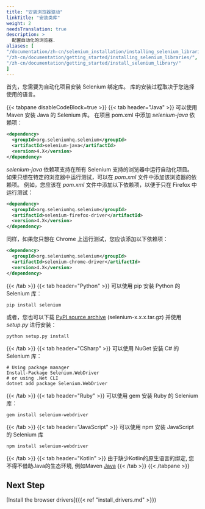 ```yaml
---
title: "安装浏览器驱动"
linkTitle: "安装类库"
weight: 2
needsTranslation: true
description: >
  配置自动化的浏览器.
aliases: [
"/documentation/zh-cn/selenium_installation/installing_selenium_libraries/",
"/zh-cn/documentation/getting_started/installing_selenium_libraries/",
"/zh-cn/documentation/getting_started/install_selenium_library/"
]
---
```


首先，您需要为自动化项目安装 Selenium 绑定库。
库的安装过程取决于您选择使用的语言。

{{< tabpane disableCodeBlock=true >}}
  {{< tab header="Java" >}}
可以使用 Maven 安装 Java 的 Selenium 库。
在项目 pom.xml 中添加 _selenium-java_ 依赖项：

```xml
<dependency>
  <groupId>org.seleniumhq.selenium</groupId>
  <artifactId>selenium-java</artifactId>
  <version>4.X</version>
</dependency>
```

_selenium-java_ 依赖项支持在所有 Selenium 支持的浏览器中运行自动化项目。
如果只想在特定的浏览器中运行测试，可以在 _pom.xml_ 文件中添加该浏览器的依赖项。
例如，您应该在 _pom.xml_ 文件中添加以下依赖项，以便于只在 Firefox 中运行测试：

```xml
<dependency>
  <groupId>org.seleniumhq.selenium</groupId>
  <artifactId>selenium-firefox-driver</artifactId>
  <version>4.X</version>
</dependency>
```

同样，如果您只想在 Chrome 上运行测试，您应该添加以下依赖项：

```xml
<dependency>
  <groupId>org.seleniumhq.selenium</groupId>
  <artifactId>selenium-chrome-driver</artifactId>
  <version>4.X</version>
</dependency>
```

  {{< /tab >}}
  {{< tab header="Python" >}}
  可以使用 pip 安装 Python 的 Selenium 库：

```shell
pip install selenium
```

或者，您也可以下载 [PyPI source archive](https://pypi.org/project/selenium/#files)
(selenium-x.x.x.tar.gz) 并使用 _setup.py_ 进行安装：

```shell
python setup.py install
```
  {{< /tab >}}
  {{< tab header="CSharp" >}}
  可以使用 NuGet 安装 C# 的 Selenium 库：

```shell
# Using package manager
Install-Package Selenium.WebDriver
# or using .Net CLI
dotnet add package Selenium.WebDriver
```

  {{< /tab >}}
  {{< tab header="Ruby" >}}
  可以使用 gem 安装 Ruby 的 Selenium 库：

```shell
gem install selenium-webdriver
```

  {{< /tab >}}
  {{< tab header="JavaScript" >}}
  可以使用 npm 安装 JavaScript 的 Selenium 库

```shell
npm install selenium-webdriver
```
  {{< /tab >}}
  {{< tab header="Kotlin" >}}
  由于缺少Kotlin的原生语言的绑定, 您不得不借助Java的生态环境, 例如Maven [Java](#java)
  {{< /tab >}}
{{< /tabpane >}}

## Next Step
[Install the browser drivers]({{< ref "install_drivers.md" >}})
